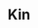 ---
facebook: https://facebook.com/kinsured
instagram: https://instagram.com/kin
linkedin: https://linkedin.com/company/kin-insurance
logohandle: kin
sort: kin
title: Kin
twitter: https://x.com/kin
website: https://www.kin.com/
youtube: https://youtube.com/c/KinInsurance
---